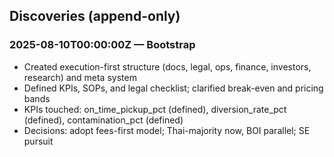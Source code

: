 ## Discoveries (append-only)

### 2025-08-10T00:00:00Z — Bootstrap
- Created execution-first structure (docs, legal, ops, finance, investors, research) and meta system
- Defined KPIs, SOPs, and legal checklist; clarified break-even and pricing bands
- KPIs touched: on_time_pickup_pct (defined), diversion_rate_pct (defined), contamination_pct (defined)
- Decisions: adopt fees-first model; Thai-majority now, BOI parallel; SE pursuit


